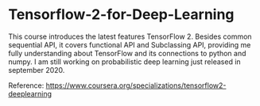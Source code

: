 # Tensorflow-2-for-Deep-Learning

This course introduces the latest features TensorFlow 2. Besides common sequential API, it covers functional API and Subclassing API, providing me fully understanding about TensorFlow and its connections to python and numpy. I am still working on probabilistic deep learning just released in september 2020.

Reference: https://www.coursera.org/specializations/tensorflow2-deeplearning
